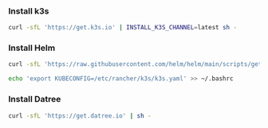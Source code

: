 ### Install k3s
```bash
curl -sfL 'https://get.k3s.io' | INSTALL_K3S_CHANNEL=latest sh -
```

### Install Helm
```bash
curl -sfL 'https://raw.githubusercontent.com/helm/helm/main/scripts/get-helm-3' | sh -
```
```bash
echo 'export KUBECONFIG=/etc/rancher/k3s/k3s.yaml' >> ~/.bashrc
```

### Install Datree
```bash
curl -sfL 'https://get.datree.io' | sh -
```
